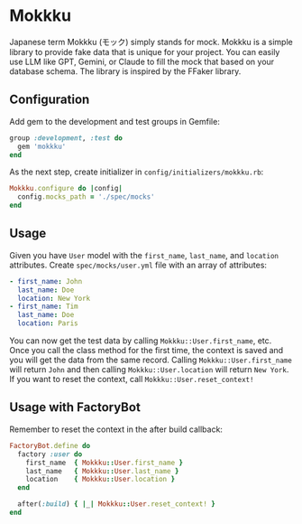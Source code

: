 # Mokkku

Japanese term Mokkku (モック) simply stands for mock. Mokkku is a simple library to provide fake data that is unique for your project. You can easily use LLM like GPT, Gemini, or Claude to fill the mock that based on your database schema. The library is inspired by the FFaker library.

## Configuration

Add gem to the development and test groups in Gemfile:

```ruby
group :development, :test do
  gem 'mokkku'
end
```

As the next step, create initializer in `config/initializers/mokkku.rb`:

```ruby
Mokkku.configure do |config|
  config.mocks_path = './spec/mocks'
end
```

## Usage

Given you have `User` model with the `first_name`, `last_name`, and `location` attributes. Create `spec/mocks/user.yml` file with an array of attributes:

```yaml
- first_name: John
  last_name: Doe
  location: New York
- first_name: Tim
  last_name: Doe
  location: Paris
```

You can now get the test data by calling `Mokkku::User.first_name`, etc. Once you call the class method for the first time, the context is saved and you will get the data from the same record. Calling `Mokkku::User.first_name` will return `John` and then calling `Mokkku::User.location` will return `New York`. If you want to reset the context, call `Mokkku::User.reset_context!`

## Usage with FactoryBot

Remember to reset the context in the after build callback:

```ruby
FactoryBot.define do
  factory :user do
    first_name  { Mokkku::User.first_name }
    last_name   { Mokkku::User.last_name }
    location    { Mokkku::User.location }
  end

  after(:build) { |_| Mokkku::User.reset_context! }
end
```
